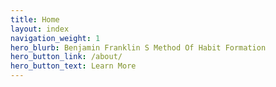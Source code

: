 ```yaml
---
title: Home
layout: index
navigation_weight: 1
hero_blurb: Benjamin Franklin S Method Of Habit Formation
hero_button_link: /about/
hero_button_text: Learn More
---
```

